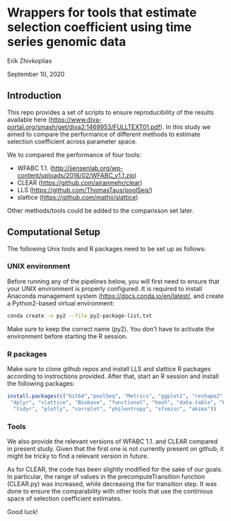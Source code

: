 Wrappers for tools that estimate selection coefficient using time series genomic data
================
Erik Zhivkoplias

September 10, 2020






## Introduction

This repo provides a set of scripts to ensure reproducibility of the results available here
(<https://www.diva-portal.org/smash/get/diva2:1469953/FULLTEXT01.pdf>).
In this study we aimed to compare the performance of different methods
to estimate selection coefficient across parameter space.

We to compared the performance of four tools:

 - WFABC 1.1. (<http://jjensenlab.org/wp-content/uploads/2016/02/WFABC_v1.1.zip>)
 - CLEAR (<https://github.com/airanmehr/clear>)
 - LLS (<https://github.com/ThomasTaus/poolSeq/>)
 - slattice (<https://github.com/mathii/slattice>)
 
Other methods/tools could be added to the comparisson set later.


## Computational Setup

The following Unix tools and R packages need to be set up as follows:

### UNIX environment

Before running any of the pipelines below, you will first need to ensure
that your UNIX environment is properly configured. It is required to install
Anaconda management system (<https://docs.conda.io/en/latest/>, and create a 
Python2-based virtual environment:

``` bash
conda create -n py2 --file py2-package-list.txt
```

Make sure to keep the correct name (py2). You don't have to activate the environment
before starting the R session.


### R packages

Make sure to clone github repos and install LLS and slattice R packages according to instroctions provided.
After that, start an R session and install the following packages:

``` r
install.packages(c("bit64","poolSeq", "Metrics", "ggplot2", "reshape2", "reticulate", "plyr",
 "dplyr", "slattice", "Biobase", "functional", "hash", "data.table", "HistogramTools",
  "tidyr", "plotly", "corrplot", "philentropy", "sfsmisc", "akima"))
```

### Tools

We also provide the relevant versions of WFABC 1.1. and CLEAR compared in present study.
Given that the first one is not currently present on github, it might be tricky to find
a relevant version in future.

As for CLEAR, the code has been slightly modified for the sake of our goals. In particular, the range
of values in the precomputeTransition function (CLEAR.py) was increased, while decreasing the
for transition step. It was done to ensure the comparability with other tools that use the
continious space of selection coefficient estimates.

Good luck!

